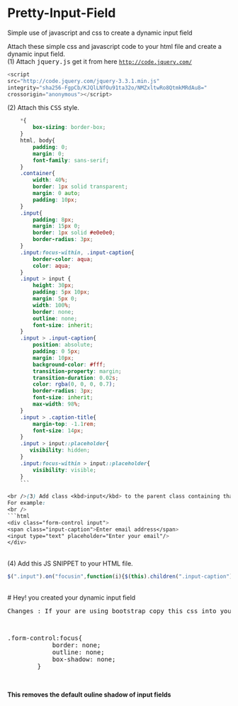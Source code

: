 # Pretty-Input-Field
Simple use of javascript and css to create a dynamic input field

Attach these simple css and javascript code to your html file and create a dynamic input field.
<br />
(1) Attach <kbd>jquery.js</kbd> get it from here <code>http://code.jquery.com/</code>
<br />


```javascript
<script
src="http://code.jquery.com/jquery-3.3.1.min.js"
integrity="sha256-FgpCb/KJQlLNfOu91ta32o/NMZxltwRo8QtmkMRdAu8="
crossorigin="anonymous"></script>
```

    
    
   
 (2) Attach this <kbd>CSS</kbd> style.<br />
 
```css
    *{
        box-sizing: border-box;
    }
    html, body{
        padding: 0;
        margin: 0;
        font-family: sans-serif;
    }
    .container{
        width: 40%;
        border: 1px solid transparent;
        margin: 0 auto;
        padding: 10px;
    }
    .input{
        padding: 8px;
        margin: 15px 0;
        border: 1px solid #e0e0e0;
        border-radius: 3px;
    }
    .input:focus-within, .input-caption{
        border-color: aqua;
        color: aqua;
    }
    .input > input {
        height: 30px;
        padding: 5px 10px;
        margin: 5px 0;
        width: 100%;
        border: none;
        outline: none;
        font-size: inherit;        
    }
    .input > .input-caption{
        position: absolute;
        padding: 0 5px;
        margin: 10px;
        background-color: #fff;
        transition-property: margin;
        transition-duration: 0.02s;
        color: rgba(0, 0, 0, 0.7);
        border-radius: 3px;
        font-size: inherit;
        max-width: 98%;
    }
    .input > .caption-title{
        margin-top: -1.1rem;
        font-size: 14px;
    }
    .input > input::placeholder{
       visibility: hidden;
    }
    .input:focus-within > input::placeholder{
        visibility: visible;
    }
    ```
        
<br />(3) Add class <kbd>input</kbd> to the parent class containing that <kbd>input field</kbd><br />
For example:
<br />
```html
<div class="form-control input">
<span class="input-caption">Enter email address</span>
<input type="text" placeholder="Enter your email"/>
</div>
```
<br />
(4) Add this JS SNIPPET to your HTML file.

```javascript
$(".input").on("focusin",function(i){$(this).children(".input-caption").addClass("caption-title")}),$(".input").on("click",function(i){$(this).children(".input-caption").addClass("caption-title"),$(this).children("input").focus()}),$(".input").on("focusout",function(i){var t=$(this).children("input").val();0<$.trim(t).length?$(this).children(".input-caption").addClass("caption-title"):$(this).children(".input-caption").removeClass("caption-title")});
```
<br />
# Hey! you created your dynamic input field
<br />
<pre>Changes : If your are using bootstrap copy this css into your style</pre><br />
<pre>.form-control:focus{
            border: none;
            outline: none;
            box-shadow: none;
        }
        </pre>
<br /><b>This removes the default ouline shadow of input fields</b>
